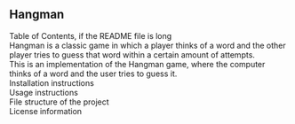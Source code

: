 ## Hangman ##
Table of Contents, if the README file is long <br />
Hangman is a classic game in which a player thinks of a word and the other player tries to guess that word within a certain amount of attempts.<br />
This is an implementation of the Hangman game, where the computer thinks of a word and the user tries to guess it. <br />
Installation instructions<br />
Usage instructions<br />
File structure of the project<br />
License information<br />
